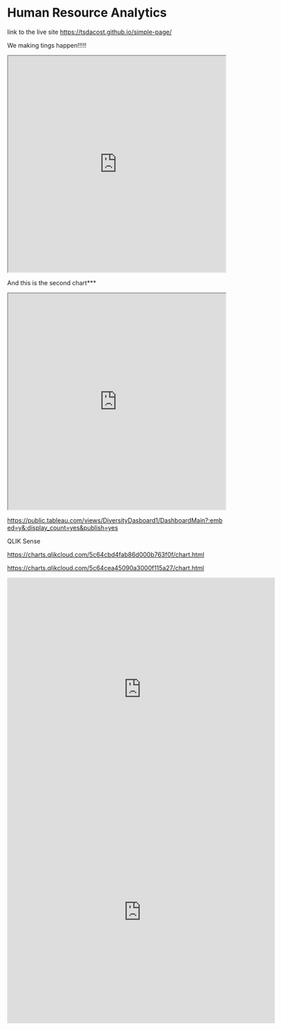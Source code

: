 # Human Resource Analytics

link to the live site https://tsdacost.github.io/simple-page/

We making tings happen!!!!!

<iframe src="https://public.tableau.com/views/DiversityDasboard/Dashboard2?:showVizHome=no&:embed=true" width="100%" height="500"></iframe>

And this is the second chart***

<iframe src="https://public.tableau.com/views/DiversityDasboard1/DashboardMain?:showVizHome=no&:embed=true" width="100%" height="500"></iframe>

https://public.tableau.com/views/DiversityDasboard1/DashboardMain?:embed=y&:display_count=yes&publish=yes

QLIK Sense

https://charts.qlikcloud.com/5c64cbd4fab86d000b763f0f/chart.html

https://charts.qlikcloud.com/5c64cea45090a3000f115a27/chart.html


<iframe width="620" height="515" src="https://charts.qlikcloud.com/5c64cbd4fab86d000b763f0f/chart.html" frameborder="0"></iframe>

<iframe width="620" height="515" src="https://charts.qlikcloud.com/5c64cea45090a3000f115a27/chart.html" frameborder="0"></iframe>

			
